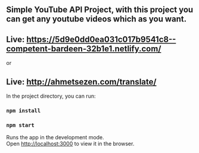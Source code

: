 ## Simple YouTube API Project, with this project you can get any youtube videos which as you want. 

## Live: https://5d9e0dd0ea031c017b9541c8--competent-bardeen-32b1e1.netlify.com/

or

## Live: http://ahmetsezen.com/translate/

In the project directory, you can run:

### `npm install`

### `npm start`

Runs the app in the development mode.<br />
Open [http://localhost:3000](http://localhost:3000) to view it in the browser.
